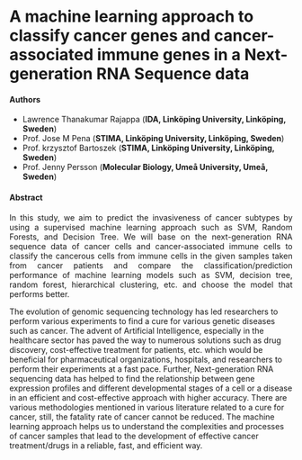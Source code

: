 # A machine learning approach to classify cancer genes and cancer-associated immune genes in a Next-generation RNA Sequence data

#### Authors
* Lawrence Thanakumar Rajappa (**IDA, Linköping University, Linköping, Sweden**)
* Prof. Jose M Pena (**STIMA, Linköping University, Linköping, Sweden**)
* Prof. krzysztof Bartoszek (**STIMA, Linköping University, Linköping, Sweden**)
* Prof. Jenny Persson (**Molecular Biology, Umeå University, Umeå, Sweden**)

#### Abstract
<p align="justify">
In this study, we aim to predict the invasiveness of cancer subtypes by using a supervised machine learning approach such as SVM, Random Forests, and Decision Tree. We will base on the next-generation RNA sequence data of cancer cells and cancer-associated immune cells to classify the cancerous cells from immune cells in the given samples taken from cancer patients and compare the classification/prediction performance of machine learning models such as SVM, decision tree, random forest, hierarchical clustering, etc. and choose the model that performs better. 

The evolution of genomic sequencing technology has led researchers to perform various experiments to find a cure for various genetic diseases such as cancer. The advent of Artificial Intelligence, especially in the healthcare sector has paved the way to numerous solutions such as drug discovery, cost-effective treatment for patients, etc. which would be beneficial for pharmaceutical organizations, hospitals, and researchers to perform their experiments at a fast pace. Further, Next-generation RNA sequencing data has helped to find the relationship between gene expression profiles and different developmental stages of a cell or a disease in an efficient and cost-effective approach with higher accuracy. There are various methodologies mentioned in various literature related to a cure for cancer, still, the fatality rate of cancer cannot be reduced. The machine learning approach helps us to understand the complexities and processes of cancer samples that lead to the development of effective cancer treatment/drugs in a reliable, fast, and efficient way.</p>
